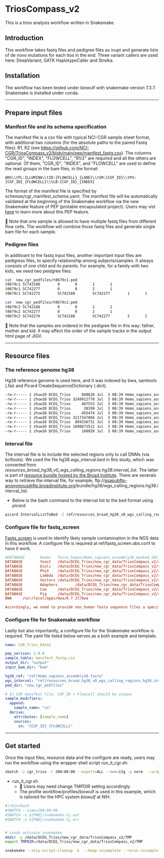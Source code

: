 # TriosCompass_v2
This is a trios analysis workflow written in Snakemake.

## Introduction

This workflow takes fastq files and pedigree files as inupt and generate lists of de novo mutations for each tios in the end. Three variant callers are used here: DeepVariant, GATK HaplotypeCaller and Strelka.  

## Installation

The workflow has been tested under biowulf with snakemake version 7.3.7.  Snakemake is installed under conda.

---
## Prepare input files
###  Manifest file and its schema specification

The manifest file is a csv file with typical NCI-CGR sample sheet format, with additional two columns (for the absolute paths to the paired Fastq files): R1, R2 (see https://github.com/NCI-CGR/TriosCompass_v2/blob/main/pep/manifest_fastq.csv).  The columns "CGR_ID", "INDEX", "FLOWCELL", "R1/2" are required and all the others are optional.  Of them, "CGR_ID", "INDEX", and "FLOWCELL" are used to define the read groups in the bam files, in the format:  
```
@RG\\tPL:ILLUMINA\\tID:{FLOWCELL}_{LANE}\\tSM:{CGF_ID}\\tPU:{CGF_ID}_{FLOWCELL}\\tLB:{CGF_ID}_{INDEX}
```

The format of the manifest file is specified by schemas/cgr_manifest_schema.yaml. The manifest file will be automatically validated at the beginning of the Snakemake workflow via the new Snakemake feature of PEP (protable encapsulated project).  Users may vist [here](https://snakemake.readthedocs.io/en/stable/snakefiles/configuration.html#configuring-scientific-experiments-via-peps) to learn more about this PEP feature. 

:bookmark: Note that one sample is allowed to have multiple fastq files from different flow cells.  The workflow will combine those fastq files and generate single bam file for each sample.

### Pedigree files
In additioanl to the fastq input files, another important input files are pedigress files, to specify relationship among subjects/samples.  It always consists of one child and its parents. For example, for a family with two kids, we need two peidgree files:

```bash
cat  new_cgr_pedfiles/t0679c1.ped 
t0679c1 SC742188        0       0       1       1
t0679c1 SC742277        0       0       2       1
t0679c1 SC742275        SC742188        SC742277        1       1

cat  new_cgr_pedfiles/t0679c2.ped 
t0679c2 SC742188        0       0       1       1
t0679c2 SC742277        0       0       2       1
t0679c2 SC742276        SC742188        SC742277        2       1

```  

:bookmark: Note that the samples are ordered in the pedigree file in this way: father, mother and kid.  It may affect the order of the sample tracks in the output html page of JIGV.

---

## Resource files
### The reference genome hg38
Hg38 reference genome is used here, and it was indexed by bwa, samtools (.fai) and Picard CreateSequenceDictionary (.dict).
```bash
-rw-r----- 1 zhuw10 DCEG_Trios     608628 Jul  3 08:39 Homo_sapiens_assembly38.dict
-rw-r----- 1 zhuw10 DCEG_Trios 3249912778 Jul  3 08:39 Homo_sapiens_assembly38.fasta
-rw-r----- 1 zhuw10 DCEG_Trios     487553 Jul  3 08:39 Homo_sapiens_assembly38.fasta.64.alt
-rw-r----- 1 zhuw10 DCEG_Trios      20199 Jul  3 08:39 Homo_sapiens_assembly38.fasta.64.amb
-rw-r----- 1 zhuw10 DCEG_Trios     455474 Jul  3 08:39 Homo_sapiens_assembly38.fasta.64.ann
-rw-r----- 1 zhuw10 DCEG_Trios 3217347004 Jul  3 08:39 Homo_sapiens_assembly38.fasta.64.bwt
-rw-r----- 1 zhuw10 DCEG_Trios  804336731 Jul  3 08:39 Homo_sapiens_assembly38.fasta.64.pac
-rw-r----- 1 zhuw10 DCEG_Trios 1608673512 Jul  3 08:39 Homo_sapiens_assembly38.fasta.64.sa
-rw-r----- 1 zhuw10 DCEG_Trios     160928 Jul  3 08:39 Homo_sapiens_assembly38.fasta.fai
```

### Interval file
The interval file is to include the selected regions only to call DNMs (via bcftools).  We used the file hg38.wgs_interval.bed in this study, which was converted from *resources_broad_hg38_v0_wgs_calling_regions.hg38.interval_list*. The latter is part of [resource bundle hosted by the Broad Institute](https://gatk.broadinstitute.org/hc/en-us/articles/360035890811-Resource-bundle). There are severals way to retrieve the interval file, for example, ftp://gsapubftp-anonymous@ftp.broadinstitute.org/bundle/hg38/wgs_calling_regions.hg38.interval_list.


+ Below is the bash command to the interval list to the bed format using *picard*.
```bash
picard IntervalListToBed -I ref/resources_broad_hg38_v0_wgs_calling_regions.hg38.interval_list -O ref/hg38.wgs_interval.bed
```

### Configure file for fastq_screen
[Fastq_screen](https://stevenwingett.github.io/FastQ-Screen/) is used to identify likely sample contamination in the NGS data in this workflow. A configure file is required at ref/fastq_screen.abs.conf to have it work.

```conf
#DATABASE       Human   fasta_human/Homo_sapiens_assembly38_masked_GRC_exclusions.fasta
DATABASE        Yeast   /data/DCEG_Trios/new_cgr_data/TriosCompass_v2/ref/fasta_nonhuman/Yeast/Saccharomyces_cerevisiae.R64-1-1.fa
DATABASE        Ecoli   /data/DCEG_Trios/new_cgr_data/TriosCompass_v2/ref/fasta_nonhuman/E_coli/Ecoli.fa
DATABASE        PhiX    /data/DCEG_Trios/new_cgr_data/TriosCompass_v2/ref/fasta_nonhuman/PhiX/phi_plus_SNPs.fa
DATABASE        Lambda  /data/DCEG_Trios/new_cgr_data/TriosCompass_v2/ref/fasta_nonhuman/Lambda/Lambda.fa
DATABASE        Vectors /data/DCEG_Trios/new_cgr_data/TriosCompass_v2/ref/fasta_nonhuman/Vectors/Vectors.fa
DATABASE        Adapters        /data/DCEG_Trios/new_cgr_data/TriosCompass_v2/ref/fasta_nonhuman/Adapters/Contaminants.fa
DATABASE        Cow     /data/DCEG_Trios/new_cgr_data/TriosCompass_v2/ref/fasta_nonhuman/Cow/GCF_002263795.1_ARS-UCD1.2_genomic.fna
DATABASE        Pig     /data/DCEG_Trios/new_cgr_data/TriosCompass_v2/ref/fasta_nonhuman/Pig/GCF_000003025.6_Sscrofa11.1_genomic.fna
BWA     /usr/local/apps/bwa/0.7.17/bwa

Accordingly, we need to provide non_human fasta sequence files a specified, so is the bwa binary file.
```     

### Configure file for Snakemake workflow
Lastly but also importantly, a configure file for the Snakemake workflow is required.  The yaml file listed below serves as a both example and template.

```yaml
name: CGR_Trios_Data1

pep_version: 2.0.0
sample_table: manifest_fastq.csv
output_dir: "output"
input_bam_dir: "bam"

hg38_ref: "ref/Homo_sapiens_assembly38.fasta"
wgs_interval: "ref/resources_broad_hg38_v0_wgs_calling_regions.hg38.interval_list"
ped_dir: "new_cgr_pedfiles"

# In CGR manifest file, CGF_ID + Flowcell should be unique
sample_modifiers:
  append:
    sample_name: "sn"
  derive:
    attributes: [sample_name]
    sources:
      sn: "{CGF_ID}_{FLOWCELL}"

```

---

## Get started 
Once the input files, resource data and the configure are ready, users may run the workflow using the wrapper shell script run_it_cgr.sh:

```bash
sbatch -J cgr_trios -t 200:00:00 --export=ALL --mem=12g -p norm  --wrap='./run_it_cgr.sh '
```

+ run_it_cgr.sh
  + :bookmark: Users may need change TMPDIR setting accordingly.
  + The profile workflow/profiles/biowulf is used in this example, which is tailored for the HPC system *biowulf* at NIH. 
```bash
#!/bin/bash
#SBATCH --time=200:00:00
#SBATCH -o ${PWD}/snakemake.%j.out
#SBATCH -e ${PWD}/snakemake.%j.err


# conda activate snakemake
mkdir -p /data/DCEG_Trios/new_cgr_data/TriosCompass_v2/TMP
export TMPDIR=/data/DCEG_Trios/new_cgr_data/TriosCompass_v2/TMP

snakemake --skip-script-cleanup -k  --keep-incomplete --rerun-incomplete --profile workflow/profiles/biowulf --verbose -p --use-conda --jobs 400 --use-envmodules --latency-wait 600 -T 0 -s Snakefile
```